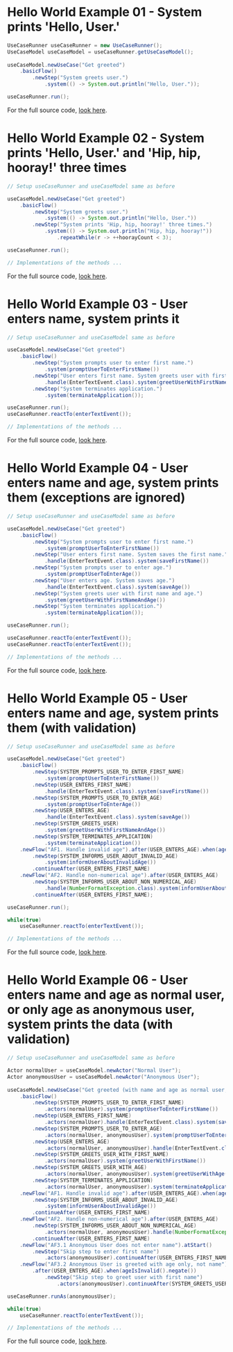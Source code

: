 # Hello World Example 01 - System prints 'Hello, User.'
``` java
UseCaseRunner useCaseRunner = new UseCaseRunner();
UseCaseModel useCaseModel = useCaseRunner.getUseCaseModel();
		
useCaseModel.newUseCase("Get greeted")
	.basicFlow()
		.newStep("System greets user.")
			.system(() -> System.out.println("Hello, User."));

useCaseRunner.run();
```
For the full source code, [look here](https://github.com/bertilmuth/requirementsascode/blob/master/requirementsascodeexamples/helloworld/src/main/java/helloworld/HelloWorld01_PrintHelloUserExample.java).

# Hello World Example 02 - System prints 'Hello, User.' and 'Hip, hip, hooray!' three times
``` java
// Setup useCaseRunner and useCaseModel same as before 

useCaseModel.newUseCase("Get greeted")
	.basicFlow()
		.newStep("System greets user.")
			.system(() -> System.out.println("Hello, User."))
		.newStep("System prints 'Hip, hip, hooray!' three times.")
			.system(() -> System.out.println("Hip, hip, hooray!"))
				.repeatWhile(r -> ++hoorayCount < 3);

useCaseRunner.run();

// Implementations of the methods ...
```
For the full source code, [look here](https://github.com/bertilmuth/requirementsascode/blob/master/requirementsascodeexamples/helloworld/src/main/java/helloworld/HelloWorld02_PrintHelloUserAndHipHipHoorayThreeTimesExample.java).


# Hello World Example 03 - User enters name, system prints it
``` java
// Setup useCaseRunner and useCaseModel same as before 

useCaseModel.newUseCase("Get greeted")
	.basicFlow()
		.newStep("System prompts user to enter first name.")
			.system(promptUserToEnterFirstName())
		.newStep("User enters first name. System greets user with first name.")
			.handle(EnterTextEvent.class).system(greetUserWithFirstName())
		.newStep("System terminates application.")
			.system(terminateApplication());

useCaseRunner.run();
useCaseRunner.reactTo(enterTextEvent());

// Implementations of the methods ...
```
For the full source code, [look here](https://github.com/bertilmuth/requirementsascode/blob/master/requirementsascodeexamples/helloworld/src/main/java/helloworld/HelloWorld03_EnterNameExample.java).

# Hello World Example 04 - User enters name and age, system prints them (exceptions are ignored)
``` java
// Setup useCaseRunner and useCaseModel same as before 

useCaseModel.newUseCase("Get greeted")
	.basicFlow()
		.newStep("System prompts user to enter first name.")
			.system(promptUserToEnterFirstName())
		.newStep("User enters first name. System saves the first name.")
			.handle(EnterTextEvent.class).system(saveFirstName())
		.newStep("System prompts user to enter age.")
			.system(promptUserToEnterAge())
		.newStep("User enters age. System saves age.")
			.handle(EnterTextEvent.class).system(saveAge())
		.newStep("System greets user with first name and age.")
			.system(greetUserWithFirstNameAndAge())
		.newStep("System terminates application.")
			.system(terminateApplication());

useCaseRunner.run();

useCaseRunner.reactTo(enterTextEvent());
useCaseRunner.reactTo(enterTextEvent());

// Implementations of the methods ...
```
For the full source code, [look here](https://github.com/bertilmuth/requirementsascode/blob/master/requirementsascodeexamples/helloworld/src/main/java/helloworld/HelloWorld04_EnterNameAndAgeExample.java).

# Hello World Example 05 - User enters name and age, system prints them (with validation)
``` java
// Setup useCaseRunner and useCaseModel same as before 

useCaseModel.newUseCase("Get greeted")
	.basicFlow()
		.newStep(SYSTEM_PROMPTS_USER_TO_ENTER_FIRST_NAME)
			.system(promptUserToEnterFirstName())
		.newStep(USER_ENTERS_FIRST_NAME)
			.handle(EnterTextEvent.class).system(saveFirstName())
		.newStep(SYSTEM_PROMPTS_USER_TO_ENTER_AGE)
			.system(promptUserToEnterAge())
		.newStep(USER_ENTERS_AGE)
			.handle(EnterTextEvent.class).system(saveAge())
		.newStep(SYSTEM_GREETS_USER)
			.system(greetUserWithFirstNameAndAge())
		.newStep(SYSTEM_TERMINATES_APPLICATION)
			.system(terminateApplication())
	.newFlow("AF1. Handle invalid age").after(USER_ENTERS_AGE).when(ageIsInvalid())
		.newStep(SYSTEM_INFORMS_USER_ABOUT_INVALID_AGE)
			.system(informUserAboutInvalidAge())
		.continueAfter(USER_ENTERS_FIRST_NAME)
	.newFlow("AF2. Handle non-numerical age").after(USER_ENTERS_AGE)
		.newStep(SYSTEM_INFORMS_USER_ABOUT_NON_NUMERICAL_AGE)
			.handle(NumberFormatException.class).system(informUserAboutNonNumericalAge())
		.continueAfter(USER_ENTERS_FIRST_NAME);

useCaseRunner.run();

while(true)
	useCaseRunner.reactTo(enterTextEvent());	

// Implementations of the methods ...
```
For the full source code, [look here](https://github.com/bertilmuth/requirementsascode/blob/master/requirementsascodeexamples/helloworld/src/main/java/helloworld/HelloWorld05_EnterNameAndAgeWithValidationExample.java).

# Hello World Example 06 - User enters name and age as normal user, or only age as anonymous user, system prints the data (with validation)
``` java
// Setup useCaseRunner and useCaseModel same as before 

Actor normalUser = useCaseModel.newActor("Normal User");
Actor anonymousUser = useCaseModel.newActor("Anonymous User");
		
useCaseModel.newUseCase("Get greeted (with name and age as normal user, or only with age as anonymous user")
	.basicFlow()
		.newStep(SYSTEM_PROMPTS_USER_TO_ENTER_FIRST_NAME)
			.actors(normalUser).system(promptUserToEnterFirstName())
		.newStep(USER_ENTERS_FIRST_NAME)
			.actors(normalUser).handle(EnterTextEvent.class).system(saveFirstName())
		.newStep(SYSTEM_PROMPTS_USER_TO_ENTER_AGE)
			.actors(normalUser, anonymousUser).system(promptUserToEnterAge())
		.newStep(USER_ENTERS_AGE)
			.actors(normalUser, anonymousUser).handle(EnterTextEvent.class).system(saveAge())
		.newStep(SYSTEM_GREETS_USER_WITH_FIRST_NAME)
			.actors(normalUser).system(greetUserWithFirstName())
		.newStep(SYSTEM_GREETS_USER_WITH_AGE)
			.actors(normalUser, anonymousUser).system(greetUserWithAge())
		.newStep(SYSTEM_TERMINATES_APPLICATION)
			.actors(normalUser, anonymousUser).system(terminateApplication())
	.newFlow("AF1. Handle invalid age").after(USER_ENTERS_AGE).when(ageIsInvalid())
		.newStep(SYSTEM_INFORMS_USER_ABOUT_INVALID_AGE)
			.system(informUserAboutInvalidAge())
		.continueAfter(USER_ENTERS_FIRST_NAME)
	.newFlow("AF2. Handle non-numerical age").after(USER_ENTERS_AGE)
		.newStep(SYSTEM_INFORMS_USER_ABOUT_NON_NUMERICAL_AGE)
			.actors(normalUser, anonymousUser).handle(NumberFormatException.class).system(informUserAboutNonNumericalAge())
		.continueAfter(USER_ENTERS_FIRST_NAME)
	.newFlow("AF3.1 Anonymous User does not enter name").atStart()
		.newStep("Skip step to enter first name")
			.actors(anonymousUser).continueAfter(USER_ENTERS_FIRST_NAME)
	.newFlow("AF3.2 Anonymous User is greeted with age only, not name")
		.after(USER_ENTERS_AGE).when(ageIsInvalid().negate())
			.newStep("Skip step to greet user with first name")
				.actors(anonymousUser).continueAfter(SYSTEM_GREETS_USER_WITH_FIRST_NAME);

useCaseRunner.runAs(anonymousUser);

while(true)
	useCaseRunner.reactTo(enterTextEvent());

// Implementations of the methods ...
```
For the full source code, [look here](https://github.com/bertilmuth/requirementsascode/blob/master/requirementsascodeexamples/helloworld/src/main/java/helloworld/HelloWorld06_EnterNameAndAgeWithAnonymousUserExample.java).

